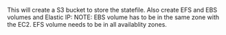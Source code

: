 This will create a S3 bucket to store the statefile.
Also create EFS and EBS volumes and Elastic IP:
NOTE:
 EBS volume has to be in the same zone with the EC2.
 EFS volume needs to be in all availablity zones.
